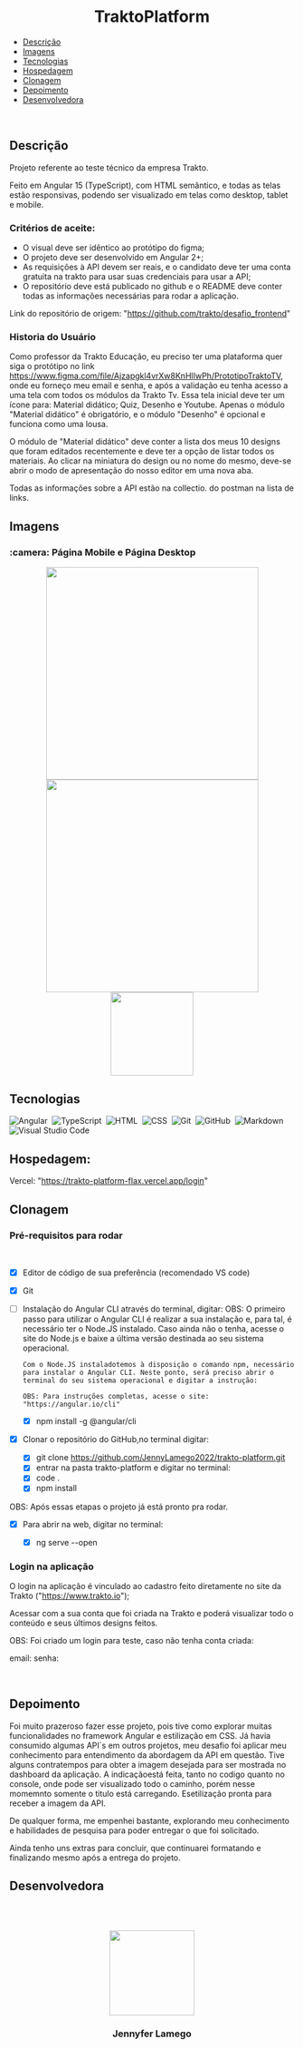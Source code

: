 # <h1 align = "center">TraktoPlatform</h1>

 - [Descrição](#descrição)
 - [Imagens](#imagens)
 - [Tecnologias](#tecnologias)
 - [Hospedagem](#hospedagem)
 - [Clonagem](#clonagem)
 - [Depoimento](#depoimento)
 - [Desenvolvedora](#desenvolvedora)

 <br>

## Descrição

Projeto referente ao teste técnico da empresa Trakto. 

Feito em Angular 15 (TypeScript), com HTML semântico, e todas as telas estão responsivas, podendo ser visualizado em telas como desktop, tablet e mobile. 

### Critérios de aceite:
- O visual deve ser idêntico ao protótipo do figma;
- O projeto deve ser desenvolvido em Angular 2+;
- As requisições à API devem ser reais, e o candidato deve ter uma conta gratuita na trakto para usar suas credenciais     para usar a API;
- O repositório deve está publicado no github e o README deve conter todas as informações necessárias para rodar a aplicação.

Link do repositório de origem: "https://github.com/trakto/desafio_frontend"

### Historia do Usuário

Como professor da Trakto Educação, eu preciso ter uma plataforma quer siga o protótipo no link https://www.figma.com/file/Ajzapgkl4vrXw8KnHlIwPh/PrototipoTraktoTV, onde eu forneço meu email e senha, e após a validação eu tenha acesso a uma tela com todos os módulos da Trakto Tv. Essa tela inicial deve ter um ícone para: Material didático; Quiz, Desenho e Youtube. Apenas o módulo "Material didático" é obrigatório, e o módulo "Desenho" é opcional e funciona como uma lousa.

O módulo de "Material didático" deve conter a lista dos meus 10 designs que foram editados recentemente e deve ter a opção de listar todos os materiais. Ao clicar na miniatura do design ou no nome do mesmo, deve-se abrir o modo de apresentação do nosso editor em uma nova aba.

Todas as informações sobre a API estão na collectio. do postman na lista de links.


## Imagens

<h3> :camera: Página Mobile e Página Desktop</h3>

<div align="center">
<img  src = "https://user-images.githubusercontent.com/97410860/235030989-4df5705d-b8c7-4c99-bb5b-b7a1dafce8db.png" width = "375px"/>
<img  src = "https://user-images.githubusercontent.com/97410860/235030998-948cb3cd-9fe4-4b71-bbd3-80e442134e37.png" width = "375px"/>
<img  src = "https://user-images.githubusercontent.com/97410860/235031005-34a46669-6231-43e7-877e-829a15c5caaf.png" width = "146.6px"/>
</div>


 
## Tecnologias

![Angular](https://img.shields.io/badge/-Angular-05122A?style=flat&logo=angular)&nbsp;
![TypeScript](https://img.shields.io/badge/-TypeScript-05122A?style=flat&logo=typescript)&nbsp;
![HTML](https://img.shields.io/badge/-HTML-05122A?style=flat&logo=HTML5)&nbsp;
![CSS](https://img.shields.io/badge/-CSS-05122A?style=flat&logo=CSS3&logoColor=1572B6)&nbsp;
![Git](https://img.shields.io/badge/-Git-05122A?style=flat&logo=git)&nbsp;
![GitHub](https://img.shields.io/badge/-GitHub-05122A?style=flat&logo=github)&nbsp;
![Markdown](https://img.shields.io/badge/-Markdown-05122A?style=flat&logo=markdown)&nbsp;
![Visual Studio Code](https://img.shields.io/badge/-Visual%20Studio%20Code-05122A?style=flat&logo=visual-studio-code&logoColor=007ACC)&nbsp;


 
## Hospedagem:

Vercel: "https://trakto-platform-flax.vercel.app/login"


 ## Clonagem

 ### Pré-requisitos para rodar <a name="id05"></a>

<br />

- [x] Editor de código de sua preferência (recomendado VS code)
- [x] Git
- [ ] Instalação do Angular CLI através do terminal, digitar: 
      OBS: O primeiro passo para utilizar o Angular CLI é realizar a sua instalação e, para tal, é necessário ter o Node.JS instalado. Caso ainda não o tenha, acesse o site do Node.js e baixe a última versão destinada ao seu sistema operacional.

      Com o Node.JS instaladotemos à disposição o comando npm, necessário para instalar o Angular CLI. Neste ponto, será preciso abrir o terminal do seu sistema operacional e digitar a instrução: 

      OBS: Para instruções completas, acesse o site: "https://angular.io/cli"
      
    - [x] npm install -g @angular/cli

- [x] Clonar o repositório do GitHub,no terminal digitar:
    - [x] git clone https://github.com/JennyLamego2022/trakto-platform.git
    - [x] entrar na pasta trakto-platform e digitar no terminal:
    - [x] code .
    - [x] npm install

OBS: Após essas etapas o projeto já está pronto pra rodar. 

- [x] Para abrir na web, digitar no terminal: 
    - [x] ng serve --open


### Login na aplicação

O login na aplicação é vinculado ao cadastro feito diretamente no site da Trakto ("https://www.trakto.io");

Acessar com a sua conta que foi criada na Trakto e poderá visualizar todo o conteúdo e seus últimos designs feitos.

OBS: Foi criado um login para teste, caso não tenha conta criada:

email: 
senha: 

<br />


 
## Depoimento

Foi muito prazeroso fazer esse projeto, pois tive como explorar muitas funcionalidades no framework Angular e estilização em CSS. Já havia consumido algumas API´s em outros projetos, meu desafio foi aplicar meu conhecimento para entendimento da abordagem da API em questão. Tive alguns contratempos para obter a imagem desejada para ser mostrada no dashboard da aplicação. A indicaçãoestá feita, tanto no codigo quanto no console, onde pode ser visualizado todo o caminho, porém nesse momemnto somente o titulo está carregando. Esetilização pronta para receber a imagem da API. 

De qualquer forma, me empenhei bastante, explorando meu conhecimento e habilidades de pesquisa para poder entregar o que foi solicitado. 

Ainda tenho uns extras para concluir, que continuarei formatando e finalizando mesmo após a entrega do projeto.




## Desenvolvedora

<br><br>
<div align="center">
<img  src = "https://user-images.githubusercontent.com/97410860/212765655-361def29-f259-48d1-af01-36bd93380510.jpg" width = "150px"/>
<h3>Jennyfer Lamego</h3>
</div>
